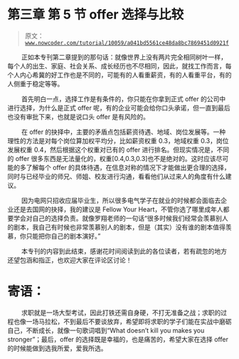 # 第三章 第 5 节 offer 选择与比较

> 原文：[`www.nowcoder.com/tutorial/10059/a041bd5561ce48da8bc7869451d0921f`](https://www.nowcoder.com/tutorial/10059/a041bd5561ce48da8bc7869451d0921f)

        正如本专刊第二章提到的那句话：就像世界上没有两片完全相同树叶一样，每个人的出生、家庭、社会关系、成长经历也不尽相同，因此，就找工作而言，每个人内心希冀的好工作也是不同的，可能有的人看重薪资，有的人看重平台，有的人侧重于稳定等等。

        首先明白一点，选择工作是有条件的，你只能在你拿到正式 offer 的公司中进行选择，为什么是正式 offer 呢，有的企业可能会给你口头承诺，但一直到最后也没有审批下来，也就是说口头 offer 是有风险的。

        在 offer 的抉择中，主要的矛盾点包括薪资待遇、地域、岗位发展等。一种理性的方法是对每个岗位算加权平均分，比如薪资权重 0.3，地域权重 0.3，岗位发展权重 0.4，然后根据这个权重对已有的 offer 进行排名。但现实情况是，不同的 offer 很多东西是无法量化的，权重[0.4,0.3,0.3]也不是绝对的。这时应该尽可能的多了解每个 offer 的具体待遇，在信息对称的情况下才能做出更合理的选择，同时与已经毕业的师兄、师姐、校友进行沟通，看看他们从过来人的角度有什么建议。

        因为电网只招收应届毕业生，所以很多电气学子在就业的时候都会面临去企业还是去国网的抉择，我的建议是 Fellow Your Heart，不管你选了哪里成年人都要学会对自己的选择负责。就像罗翔老师的一句话“很多时候我们经常会羡慕别人的剧本，我自己有时候也非常羡慕别人的剧本，但是（其实）没有谁的剧本值得羡慕，你只能把你自己的剧本演好。”

        本专刊的内容到此结束，感谢花时间阅读到此的各位读者，若有疏忽的地方还望包涵和指正，也欢迎大家在评论区讨论！

# 寄语：

        求职就是一场大型考试，因此打铁还需自身硬，不打无准备之战；求职的过程也像一场马拉松，不到最后不要谈放弃，希望即将求职的学子们能在实战中磨砺自己，不断成长，就像一句歌词唱到“What doesn’t kill you makes you stronger”；最后，offer 的选择既是幸福的，也是痛苦的，希望大家在选择 offer 的时候能做到选我所爱，爱我所选。